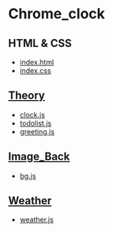 Chrome_clock
=========
## HTML & CSS
+ [index.html](https://github.com/kimhan0421/Chrome_clock/blob/master/index.html)
+ [index.css](https://github.com/kimhan0421/Chrome_clock/blob/master/index.css)
## [Theory](https://github.com/kimhan0421/Chrome_clock/blob/master/Theory.md)
+ [clock.js](https://github.com/kimhan0421/Chrome_clock/blob/master/clock.js)
+ [todolist.js](https://github.com/kimhan0421/Chrome_clock/blob/master/todolist.js)
+ [greeting.js](https://github.com/kimhan0421/Chrome_clock/blob/master/greeting.js)
## [Image_Back](https://github.com/kimhan0421/Chrome_clock/blob/master/Image_Back.md)
+ [bg.js](https://github.com/kimhan0421/Chrome_clock/blob/master/bg.js)
## [Weather](https://github.com/kimhan0421/Chrome_clock/blob/master/Weather.md)
+ [weather.js](https://github.com/kimhan0421/Chrome_clock/blob/master/weather.js)
